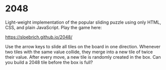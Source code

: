 # 2048
Light-weight implementation of the popular sliding puzzle using only HTML, CSS, and plain JavaScript. Play the game here:

https://sloebrich.github.io/2048/

Use the arrow keys to slide all tiles on the board in one direction. 
Whenever two tiles with the same value collide, they merge into a new tile of twice their value. 
After every move, a new tile is randomly created in the box.
Can you build a 2048 tile before the box is full?
